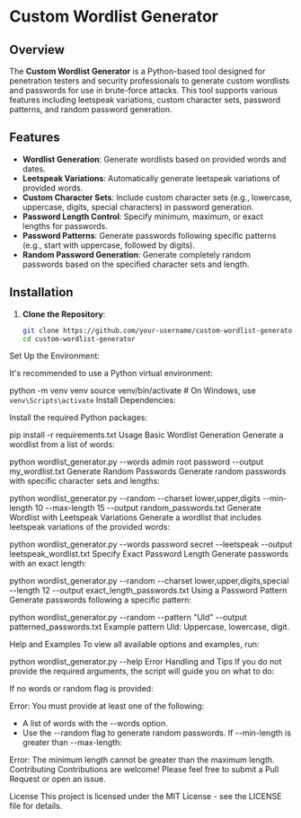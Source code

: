 # Custom Wordlist Generator

## Overview

The **Custom Wordlist Generator** is a Python-based tool designed for penetration testers and security professionals to generate custom wordlists and passwords for use in brute-force attacks. This tool supports various features including leetspeak variations, custom character sets, password patterns, and random password generation.

## Features

- **Wordlist Generation**: Generate wordlists based on provided words and dates.
- **Leetspeak Variations**: Automatically generate leetspeak variations of provided words.
- **Custom Character Sets**: Include custom character sets (e.g., lowercase, uppercase, digits, special characters) in password generation.
- **Password Length Control**: Specify minimum, maximum, or exact lengths for passwords.
- **Password Patterns**: Generate passwords following specific patterns (e.g., start with uppercase, followed by digits).
- **Random Password Generation**: Generate completely random passwords based on the specified character sets and length.

## Installation

1. **Clone the Repository**:
   ```bash
   git clone https://github.com/your-username/custom-wordlist-generator.git
   cd custom-wordlist-generator
Set Up the Environment:

It's recommended to use a Python virtual environment:

python -m venv venv
source venv/bin/activate  # On Windows, use `venv\Scripts\activate`
Install Dependencies:

Install the required Python packages:

pip install -r requirements.txt
Usage
Basic Wordlist Generation
Generate a wordlist from a list of words:


python wordlist_generator.py --words admin root password --output my_wordlist.txt
Generate Random Passwords
Generate random passwords with specific character sets and lengths:


python wordlist_generator.py --random --charset lower,upper,digits --min-length 10 --max-length 15 --output random_passwords.txt
Generate Wordlist with Leetspeak Variations
Generate a wordlist that includes leetspeak variations of the provided words:


python wordlist_generator.py --words password secret --leetspeak --output leetspeak_wordlist.txt
Specify Exact Password Length
Generate passwords with an exact length:


python wordlist_generator.py --random --charset lower,upper,digits,special --length 12 --output exact_length_passwords.txt
Using a Password Pattern
Generate passwords following a specific pattern:


python wordlist_generator.py --random --pattern "Uld" --output patterned_passwords.txt
Example pattern Uld: Uppercase, lowercase, digit.

Help and Examples
To view all available options and examples, run:


python wordlist_generator.py --help
Error Handling and Tips
If you do not provide the required arguments, the script will guide you on what to do:

If no words or random flag is provided:


Error: You must provide at least one of the following:
  - A list of words with the --words option.
  - Use the --random flag to generate random passwords.
If --min-length is greater than --max-length:


Error: The minimum length cannot be greater than the maximum length.
Contributing
Contributions are welcome! Please feel free to submit a Pull Request or open an issue.

License
This project is licensed under the MIT License - see the LICENSE file for details.





